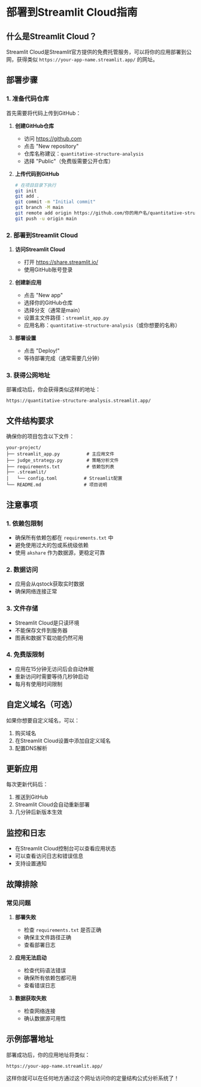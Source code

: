 # 部署到Streamlit Cloud指南

## 什么是Streamlit Cloud？

Streamlit Cloud是Streamlit官方提供的免费托管服务，可以将你的应用部署到公网，获得类似 `https://your-app-name.streamlit.app/` 的网址。

## 部署步骤

### 1. 准备代码仓库

首先需要将代码上传到GitHub：

1. **创建GitHub仓库**

   - 访问 https://github.com
   - 点击 "New repository"
   - 仓库名称建议：`quantitative-structure-analysis`
   - 选择 "Public"（免费版需要公开仓库）
2. **上传代码到GitHub**

   ```bash
   # 在项目目录下执行
   git init
   git add .
   git commit -m "Initial commit"
   git branch -M main
   git remote add origin https://github.com/你的用户名/quantitative-structure-analysis.git
   git push -u origin main
   ```

### 2. 部署到Streamlit Cloud

1. **访问Streamlit Cloud**

   - 打开 https://share.streamlit.io/
   - 使用GitHub账号登录
2. **创建新应用**

   - 点击 "New app"
   - 选择你的GitHub仓库
   - 选择分支（通常是main）
   - 设置主文件路径：`streamlit_app.py`
   - 应用名称：`quantitative-structure-analysis`（或你想要的名称）
3. **部署设置**

   - 点击 "Deploy!"
   - 等待部署完成（通常需要几分钟）

### 3. 获得公网地址

部署成功后，你会获得类似这样的地址：

```
https://quantitative-structure-analysis.streamlit.app/
```

## 文件结构要求

确保你的项目包含以下文件：

```
your-project/
├── streamlit_app.py          # 主应用文件
├── judge_strategy.py         # 策略分析文件
├── requirements.txt          # 依赖包列表
├── .streamlit/
│   └── config.toml          # Streamlit配置
└── README.md                # 项目说明
```

## 注意事项

### 1. 依赖包限制

- 确保所有依赖包都在 `requirements.txt` 中
- 避免使用过大的包或系统级依赖
- 使用 `akshare` 作为数据源，更稳定可靠

### 2. 数据访问

- 应用会从qstock获取实时数据
- 确保网络连接正常

### 3. 文件存储

- Streamlit Cloud是只读环境
- 不能保存文件到服务器
- 图表和数据下载功能仍然可用

### 4. 免费版限制

- 应用在15分钟无访问后会自动休眠
- 重新访问时需要等待几秒钟启动
- 每月有使用时间限制

## 自定义域名（可选）

如果你想要自定义域名，可以：

1. 购买域名
2. 在Streamlit Cloud设置中添加自定义域名
3. 配置DNS解析

## 更新应用

每次更新代码后：

1. 推送到GitHub
2. Streamlit Cloud会自动重新部署
3. 几分钟后新版本生效

## 监控和日志

- 在Streamlit Cloud控制台可以查看应用状态
- 可以查看访问日志和错误信息
- 支持设置通知

## 故障排除

### 常见问题

1. **部署失败**

   - 检查 `requirements.txt` 是否正确
   - 确保主文件路径正确
   - 查看部署日志
2. **应用无法启动**

   - 检查代码语法错误
   - 确保所有依赖包都可用
   - 查看错误日志
3. **数据获取失败**

   - 检查网络连接
   - 确认数据源可用性

## 示例部署地址

部署成功后，你的应用地址将类似：

```
https://your-app-name.streamlit.app/
```

这样你就可以在任何地方通过这个网址访问你的定量结构公式分析系统了！
